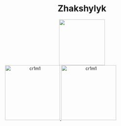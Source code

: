 <div align="center">
  <h1> Zhakshylyk </h1>
</div>
<div id="header" align="center">
  <img src="https://media.giphy.com/media/eSwGh3YK54JKU/giphy.gif" width="150"/>
</div>

<a href="https://github.com/cr1m1" align="center">
  <img height="180em" src="https://github-readme-stats.vercel.app/api?username=cr1m1&show_icons=true&theme=tokyonight&locale=en" alt="cr1m1" />
  <img height="180em" src="https://github-readme-stats.vercel.app/api/top-langs/?username=cr1m1&show_icons=true&count_private=true&theme=tokyonight&locale=en&layout=compact" alt="cr1m1" />
</a>
<!--
**cr1m1/cr1m1** is a ✨ _special_ ✨ repository because its `README.md` (this file) appears on your GitHub profile.

Here are some ideas to get you started:

- 🔭 I’m currently working on ...
- 🌱 I’m currently learning ...
- 👯 I’m looking to collaborate on ...
- 🤔 I’m looking for help with ...
- 💬 Ask me about ...
- 📫 How to reach me: ...
- 😄 Pronouns: ...
- ⚡ Fun fact: ...
-->
